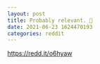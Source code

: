 ```yaml
--- 
layout: post 
title: Probably relevant. 🤷 
date: 2021-06-23 1624470193 
categories: reddit 
--- 
```

https://redd.it/o6hyaw